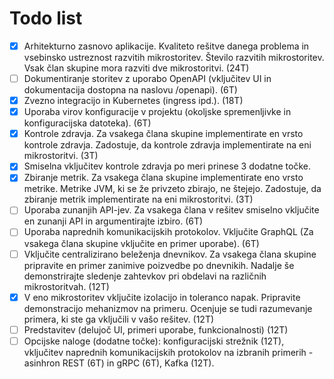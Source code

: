 # Todo list

- [x] Arhitekturno zasnovo aplikacije. Kvaliteto rešitve danega problema in vsebinsko ustreznost razvitih mikrostoritev. Število razvitih mikrostoritev. Vsak član skupine mora razviti dve mikrostoritvi. (24T)
- [ ] Dokumentiranje storitev z uporabo OpenAPI (vključitev UI in dokumentacija dostopna na naslovu /openapi). (6T)
- [x] Zvezno integracijo in Kubernetes (ingress ipd.). (18T)  
- [x] Uporaba virov konfiguracije v projektu (okoljske spremenljivke in konfiguracijska datoteka). (6T)
- [x] Kontrole zdravja. Za vsakega člana skupine implementirate en vrsto kontrole zdravja. Zadostuje, da kontrole zdravja implementirate na eni mikrostoritvi. (3T) 
- [x] Smiselna vključitev kontrole zdravja po meri prinese 3 dodatne točke.
- [x] Zbiranje metrik. Za vsakega člana skupine implementirate eno vrsto metrike. Metrike JVM, ki se že privzeto zbirajo, ne štejejo. Zadostuje, da zbiranje metrik implementirate na eni mikrostoritvi. (3T) 
- [ ] Uporaba zunanjih API-jev. Za vsakega člana v rešitev smiselno vključite en zunanji API in argumentirajte izbiro. (6T) 
- [ ] Uporaba naprednih komunikacijskih protokolov. Vključite GraphQL (Za vsakega člana skupine vključite en primer uporabe). (6T) 
- [ ] Vključite centralizirano beleženja dnevnikov. Za vsakega člana skupine pripravite en primer zanimive poizvedbe po dnevnikih. Nadalje še demonstrirajte sledenje zahtevkov pri obdelavi na različnih mikrostoritvah. (12T)
- [x] V eno mikrostoritev vključite izolacijo in toleranco napak. Pripravite demonstracijo mehanizmov na primeru. Ocenjuje se tudi razumevanje primera, ki ste ga vključili v vašo rešitev. (12T)
- [ ] Predstavitev (delujoč UI, primeri uporabe, funkcionalnosti) (12T)
- [ ] Opcijske naloge (dodatne točke): konfiguracijski strežnik (12T), vključitev naprednih komunikacijskih protokolov na izbranih primerih - asinhron REST (6T) in gRPC (6T), Kafka (12T).
